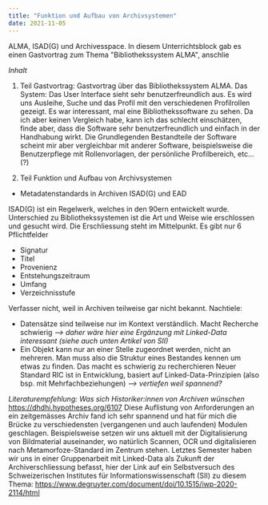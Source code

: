 ```yaml
---
title: "Funktion und Aufbau von Archivsystemen"
date: 2021-11-05
---
```


ALMA, ISAD(G) und Archivesspace. 
In diesem Unterrichtsblock gab es einen Gastvortrag zum Thema "Bibliothekssystem ALMA", anschlie

*Inhalt*
1. Teil Gastvortrag:
Gastvortrag über das Bibliothekssystem ALMA. 
Das System: Das User Interface sieht sehr benutzerfreundlich aus. Es wird uns Ausleihe, Suche und das Profil mit den verschiedenen Profilrollen gezeigt. Es war interessant, mal eine Bibliothekssoftware zu sehen. Da ich aber keinen Vergleich habe, kann ich das schlecht einschätzen, finde aber, dass die Software sehr benutzerfreundlich und einfach in der Handhabung wirkt. Die Grundlegenden Bestandteile der Software scheint mir aber vergleichbar mit anderer Software, beispielsweise die Benutzerpflege mit Rollenvorlagen, der persönliche Profilbereich, etc...(?)

2. Teil Funktion und Aufbau von Archivsystemen
- Metadatenstandards in Archiven ISAD(G) und EAD

ISAD(G) ist ein Regelwerk, welches in den 90ern entwickelt wurde. Unterschied zu Bibliothekssystemen ist die Art und Weise wie erschlossen und gesucht wird. Die Erschliessung steht im Mittelpunkt. 
Es gibt nur 6 Pflichtfelder 
  - Signatur
  - Titel
  - Provenienz
  - Entstehungszeitraum
  - Umfang
  - Verzeichnisstufe

Verfasser nicht, weil in Archiven teilweise gar nicht bekannt.
Nachtiele:
- Datensätze sind teilweise nur im Kontext verständlich. Macht Recherche schwierig *--> daher wäre hier eine Ergänzung mit Linked-Data interessant (siehe auch unten Artikel von SII)*
- Ein Objekt kann nur an einer Stelle zugeordnet werden, nicht an mehreren. Man muss also die Struktur eines Bestandes kennen um etwas zu finden. Das macht es schwierig zu recherchieren
Neuer Standard RIC ist in Entwicklung, basiert auf Linked-Data-Prinzipien (also bsp. mit Mehrfachbeziehungen) *--> vertiefen weil spannend?*

*Literaturempfehlung: Was sich Historiker:innen von Archiven wünschen*
https://dhdhi.hypotheses.org/6107 
Diese Auflistung von Anforderungen an ein zeitgemässes Archiv fand ich sehr spannend und hat für mich die Brücke zu verschiedensten (vergangenen und auch laufenden) Modulen geschlagen. Beispielsweise setzen wir uns aktuell mit der Digitalisierung von Bildmaterial auseinander, wo natürlich Scannen, OCR und digitalisieren nach Metamorfoze-Standard im Zentrum stehen. Letztes Semester haben wir uns in einer Gruppenarbeit mit Linked-Data als Zukunft der Archiverschliessung befasst, hier der Link auf ein Selbstversuch des Schweizerischen Institutes für Informationswissenschaft (SII) zu diesem Thema: https://www.degruyter.com/document/doi/10.1515/iwp-2020-2114/html






